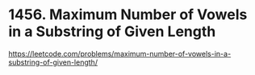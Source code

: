 # 1456. Maximum Number of Vowels in a Substring of Given Length

https://leetcode.com/problems/maximum-number-of-vowels-in-a-substring-of-given-length/
